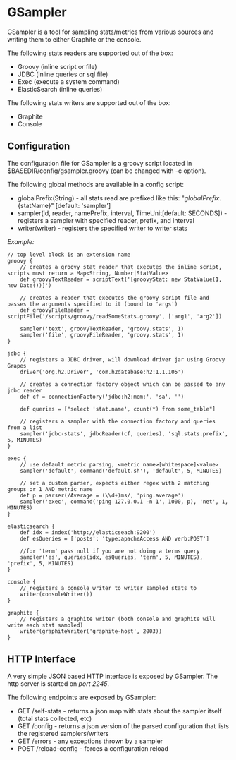 GSampler
========

GSampler is a tool for sampling stats/metrics from various sources and writing them to either Graphite or the console.

The following stats readers are supported out of the box:

 * Groovy (inline script or file)
 * JDBC (inline queries or sql file)
 * Exec (execute a system command)
 * ElasticSearch (inline queries)

 The following stats writers are supported out of the box:

  * Graphite
  * Console

Configuration
-------------

The configuration file for GSampler is a groovy script located in $BASEDIR/config/gsampler.groovy (can be changed with -c option).

The following global methods are available in a config script:

 * globalPrefix(String) - all stats read are prefixed like this: "${globalPrefix}.${statName}" [default: 'sampler']
 * sampler(id, reader, namePrefix, interval, TimeUnit[default: SECONDS]) - registers a sampler with specified reader, prefix, and interval
 * writer(writer) - registers the specified writer to writer stats

*Example:*

    // top level block is an extension name
	groovy {
		// creates a groovy stat reader that executes the inline script, scripts must return a Map<String, Number|StatValue>
		def groovyTextReader = scriptText('[groovyStat: new StatValue(1, new Date())]')

		// creates a reader that executes the groovy script file and passes the arguments specified to it (bound to 'args')
		def groovyFileReader = scriptFile('/scripts/groovy/readSomeStats.groovy', ['arg1', 'arg2'])

	    sampler('text', groovyTextReader, 'groovy.stats', 1)
	    sampler('file', groovyFileReader, 'groovy.stats', 1)
	}

	jdbc {
		// registers a JDBC driver, will download driver jar using Groovy Grapes
		driver('org.h2.Driver', 'com.h2database:h2:1.1.105')

		// creates a connection factory object which can be passed to any jdbc reader
		def cf = connectionFactory('jdbc:h2:mem:', 'sa', '')

		def queries = ["select 'stat.name', count(*) from some_table"]

		// registers a sampler with the connection factory and queries from a list
		sampler('jdbc-stats', jdbcReader(cf, queries), 'sql.stats.prefix', 5, MINUTES)
	}

    exec {
        // use default metric parsing, <metric name>[whitespace]<value>
        sampler('default', command('default.sh'), 'default', 5, MINUTES)

        // set a custom parser, expects either regex with 2 matching groups or 1 AND metric name
        def p = parser(/Average = (\\d+)ms/, 'ping.average')
        sampler('exec', command('ping 127.0.0.1 -n 1', 1000, p), 'net', 1, MINUTES)
    }

    elasticsearch {
        def idx = index('http://elasticseach:9200')
        def esQueries = ['posts': 'type:apacheAccess AND verb:POST']

		//for 'term' pass null if you are not doing a terms query
        sampler('es', queries(idx, esQueries, 'term', 5, MINUTES), 'prefix', 5, MINUTES)
    }

	console {
		// registers a console writer to writer sampled stats to
	    writer(consoleWriter())
	}

	graphite {
		// registers a graphite writer (both console and graphite will write each stat sampled)
		writer(graphiteWriter('graphite-host', 2003))
	}

HTTP Interface
--------------

A very simple JSON based HTTP interface is exposed by GSampler. The http server is started on *port 2245*.

The following endpoints are exposed by GSampler:

 * GET /self-stats - returns a json map with stats about the sampler itself (total stats collected, etc)
 * GET /config - returns a json version of the parsed configuration that lists the registered samplers/writers
 * GET /errors - any exceptions thrown by a sampler
 * POST /reload-config - forces a configuration reload
